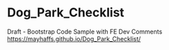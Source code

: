 # Dog_Park_Checklist
Draft - Bootstrap Code Sample with FE Dev Comments 
https://mayhaffs.github.io/Dog_Park_Checklist/
